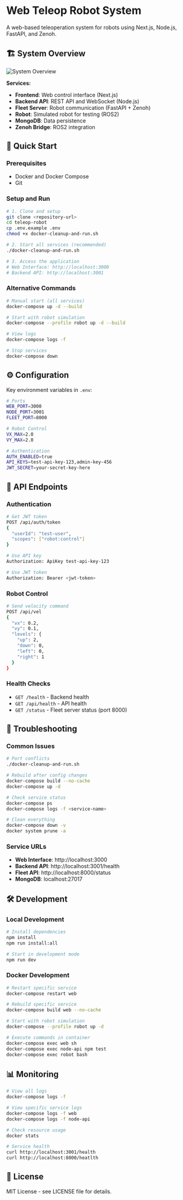 # Web Teleop Robot System

A web-based teleoperation system for robots using Next.js, Node.js, FastAPI, and Zenoh.

## 🏗️ System Overview

![System Overview](images/system-overview.jpeg)

**Services:**
- **Frontend**: Web control interface (Next.js)
- **Backend API**: REST API and WebSocket (Node.js)
- **Fleet Server**: Robot communication (FastAPI + Zenoh)
- **Robot**: Simulated robot for testing (ROS2)
- **MongoDB**: Data persistence
- **Zenoh Bridge**: ROS2 integration

## 🚀 Quick Start

### Prerequisites
- Docker and Docker Compose
- Git

### Setup and Run
```bash
# 1. Clone and setup
git clone <repository-url>
cd teleop-robot
cp .env.example .env
chmod +x docker-cleanup-and-run.sh

# 2. Start all services (recommended)
./docker-cleanup-and-run.sh

# 3. Access the application
# Web Interface: http://localhost:3000
# Backend API: http://localhost:3001
```

### Alternative Commands
```bash
# Manual start (all services)
docker-compose up -d --build

# Start with robot simulation
docker-compose --profile robot up -d --build

# View logs
docker-compose logs -f

# Stop services
docker-compose down
```

## ⚙️ Configuration

Key environment variables in `.env`:
```bash
# Ports
WEB_PORT=3000
NODE_PORT=3001
FLEET_PORT=8000

# Robot Control
VX_MAX=2.0
VY_MAX=2.0

# Authentication
AUTH_ENABLED=true
API_KEYS=test-api-key-123,admin-key-456
JWT_SECRET=your-secret-key-here
```

## 📡 API Endpoints

### Authentication
```bash
# Get JWT token
POST /api/auth/token
{
  "userId": "test-user",
  "scopes": ["robot:control"]
}

# Use API key
Authorization: ApiKey test-api-key-123

# Use JWT token
Authorization: Bearer <jwt-token>
```

### Robot Control
```bash
# Send velocity command
POST /api/vel
{
  "vx": 0.2,
  "vy": 0.1,
  "levels": {
    "up": 2,
    "down": 0,
    "left": 0,
    "right": 1
  }
}
```

### Health Checks
- `GET /health` - Backend health
- `GET /api/health` - API health
- `GET /status` - Fleet server status (port 8000)

## 🐛 Troubleshooting

### Common Issues
```bash
# Port conflicts
./docker-cleanup-and-run.sh

# Rebuild after config changes
docker-compose build --no-cache
docker-compose up -d

# Check service status
docker-compose ps
docker-compose logs -f <service-name>

# Clean everything
docker-compose down -v
docker system prune -a
```

### Service URLs
- **Web Interface**: http://localhost:3000
- **Backend API**: http://localhost:3001/health
- **Fleet API**: http://localhost:8000/status
- **MongoDB**: localhost:27017

## 🛠️ Development

### Local Development
```bash
# Install dependencies
npm install
npm run install:all

# Start in development mode
npm run dev
```

### Docker Development
```bash
# Restart specific service
docker-compose restart web

# Rebuild specific service
docker-compose build web --no-cache

# Start with robot simulation
docker-compose --profile robot up -d

# Execute commands in container
docker-compose exec web sh
docker-compose exec node-api npm test
docker-compose exec robot bash
```

## 📊 Monitoring

```bash
# View all logs
docker-compose logs -f

# View specific service logs
docker-compose logs -f web
docker-compose logs -f node-api

# Check resource usage
docker stats

# Service health
curl http://localhost:3001/health
curl http://localhost:8000/heatlth
```

## 📄 License

MIT License - see LICENSE file for details.